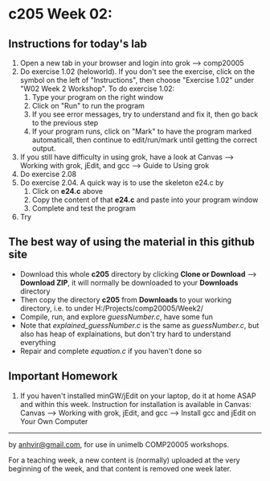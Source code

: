  c205 Week 02:
=======

Instructions for today's lab
----------------------------
1. Open a new tab in your browser and login into grok --> comp20005  
1. Do exercise 1.02 (heloworld). If you don't see the exercise, click on the symbol on the left of "Instructions", then choose "Exercise 1.02" under "W02 Week 2 Workshop". To do exercise 1.02:
   1. Type your program on the right window
   1. Click on "Run" to run the program
   1. If you see error messages, try to understand and fix it, then go back to the previous step
   1. If your program runs, click on "Mark" to have the program marked automaticall, then continue to edit/run/mark until getting the correct output.
1. If you still have difficulty in using grok, have a look at Canvas --> Working with grok, jEdit, and gcc --> Guide to Using grok
1. Do exercise 2.08 
1. Do exercise 2.04. A quick way is to use the skeleton e24.c by
   1. Click on **e24.c** above
   1. Copy the content of that **e24.c** and paste into your program window
   1. Complete and test the program 
1. Try 


The best way of using the material in this github site
--------------------------------------------------
  * Download this whole **c205** directory by clicking **Clone or Download** --> **Download ZIP**, it will normally be downloaded to your **Downloads** directory
  * Then copy the directory **c205** from **Downloads** to your working directory, i.e. to under H:/Projects/comp20005/Week2/
  * Compile, run, and explore *guessNumber.c*, have some fun
  * Note that *explained_guessNumber.c* is the same as *guessNumber.c*, but also has heap of explainations, but don't try hard to understand everything 
  * Repair and complete *equation.c* if you haven't done so 

Important Homework
-----------------
1. If you haven't installed minGW/jEdit on your laptop, do it at home ASAP and within this week. Instruction for installation is available in Canvas: 
Canvas -->  Working with grok, jEdit, and gcc --> Install gcc and jEdit on Your Own Computer




-------------------------------------------------------------
by anhvir@gmail.com, for use in unimelb COMP20005 workshops.

For a teaching week, a new content is (normally) uploaded at the very beginning of the week, and that content is removed one week later.
